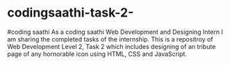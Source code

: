 # codingsaathi-task-2-
#coding saathi As a coding saathi Web Development and Designing Intern I am sharing the completed tasks of the internship. This is a repositroy of Web Development Level 2, Task 2 which includes designing of an tribute page of any hornorable icon using HTML, CSS and JavaScript.
